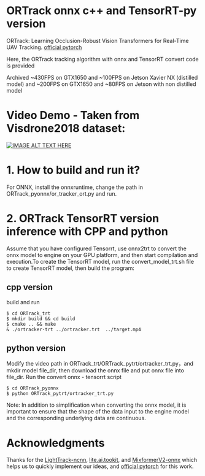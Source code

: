 # ORTrack onnx c++ and TensorRT-py version
ORTrack:  Learning Occlusion-Robust Vision Transformers for Real-Time UAV Tracking. [official pytorch](https://github.com/wuyou3474/ORTrack)

Here, the ORTrack tracking algorithm with onnx and TensorRT convert code is provided

Archived ~430FPS on GTX1650 and ~100FPS on Jetson Xavier NX (distilled model) and ~200FPS on GTX1650 and ~80FPS on Jetson with non distilled model

# Video Demo - Taken from Visdrone2018 dataset:
 
[![IMAGE ALT TEXT HERE](https://img.youtube.com/vi/tipC4uWHALk/0.jpg)](https://www.youtube.com/watch?v=tipC4uWHALk)


# 1. How to build and run it?
For ONNX, install the onnxruntime, change the path in ORTrack_pyonnx/or_tracker_ort.py and run.


# 2. ORTrack TensorRT version inference with CPP and python
Assume that you have configured Tensorrt, use onnx2trt to convert the onnx model to engine on your GPU platform, and then start compilation and execution.To create the TensorRT model, run the convert_model_trt.sh file to create TensorRT model, then build the program:

## cpp version 
build and run
```
$ cd ORTrack_trt
$ mkdir build && cd build
$ cmake .. && make
& ./ortracker-trt ../ortracker.trt  ../target.mp4
```
## python version
Modify the video path in ORTrack_trt/ORTrack_pytrt/ortracker_trt.py，and mkdir model file_dir, then download the onnx file and put onnx file into file_dir. Run the convert onnx - tensorrt script
```
$ cd ORTrack_pyonnx
$ python ORTrack_pytrt/ortracker_trt.py
```
Note: In addition to simplification when converting the onnx model, it is important to ensure that the shape of the data input to the engine model and the corresponding underlying data are continuous.

# Acknowledgments

Thanks for the [LightTrack-ncnn](https://github.com/Z-Xiong/LightTrack-ncnn.git), [lite.ai.tookit](https://github.com/DefTruth/lite.ai.toolkit), and [MixformerV2-onnx](https://github.com/maliangzhibi/MixformerV2-onnx) which helps us to quickly implement our ideas, and [official pytorch](https://github.com/wuyou3474/ORTrack) for this work.

